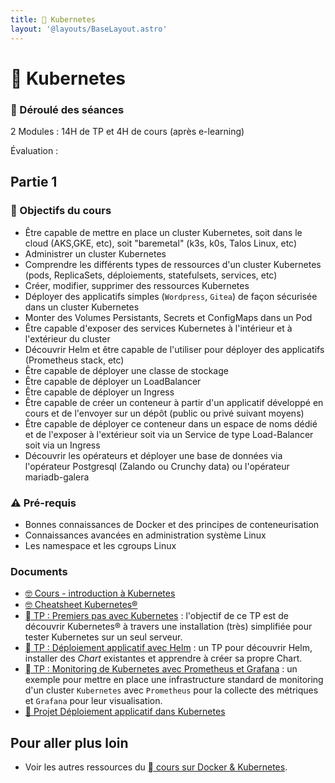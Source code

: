 ```yaml
---
title: 󱃾 Kubernetes
layout: '@layouts/BaseLayout.astro'
---
```


# 󱃾  Kubernetes

### 📅 Déroulé des séances

2 Modules : 14H de TP et 4H de cours (après e-learning)

Évaluation : 

## Partie 1

### 🎯 Objectifs du cours

- Être capable de mettre en place un cluster Kubernetes, soit dans le cloud (AKS,GKE, etc), soit "baremetal" (k3s, k0s, Talos Linux, etc)
- Administrer un cluster Kubernetes
- Comprendre les différents types de ressources d'un cluster Kubernetes (pods, ReplicaSets, déploiements, statefulsets, services, etc)
- Créer, modifier, supprimer des ressources Kubernetes
- Déployer des applicatifs simples (`Wordpress`, `Gitea`) de façon sécurisée dans un cluster Kubernetes
- Monter des Volumes Persistants, Secrets et ConfigMaps dans un Pod
- Être capable d'exposer des services Kubernetes à l'intérieur et à l'extérieur du cluster
- Découvrir Helm et être capable de l'utiliser pour déployer des applicatifs (Prometheus stack, etc)
- Être capable de déployer une classe de stockage
- Être capable de déployer un LoadBalancer
- Être capable de déployer un Ingress
- Être capable de créer un conteneur à partir d'un applicatif développé en cours et de l'envoyer sur un dépôt (public ou privé suivant moyens)
- Être capable de déployer ce conteneur dans un espace de noms dédié et de l'exposer à l'extérieur soit via un Service de type Load-Balancer soit via un Ingress
- Découvrir les opérateurs et déployer une base de données via l'opérateur Postgresql (Zalando ou Crunchy data) ou l'opérateur mariadb-galera

### ⚠️ Pré-requis

- Bonnes connaissances de Docker et des principes de conteneurisation
- Connaissances avancées en administration système Linux
- Les namespace et les cgroups Linux

### Documents

- [🤓 Cours - introduction à Kubernetes](/cours/docker/kubernetes-cours)
- [🤓 Cheatsheet Kubernetes®](/cours/docker/kubernetes-cheatsheet)
- [󱃾  TP : Premiers pas avec Kubernetes](/cours/docker/tp_k8s) : l'objectif de ce TP est de découvrir Kubernetes® à travers une installation (très) simplifiée pour tester Kubernetes sur un seul serveur.
- [󱃾  TP : Déploiement applicatif avec Helm](/cours/docker/tp_helm) : un TP pour découvrir Helm, installer des _Chart_ existantes et apprendre à créer sa propre Chart.
- [󱃾  TP : Monitoring de Kubernetes avec Prometheus et Grafana](/cours/docker/tp_prometheus_grafana_k8s) : un exemple pour mettre en place une infrastructure standard de monitoring d'un cluster `Kubernetes` avec `Prometheus` pour la collecte des métriques et `Grafana` pour leur visualisation.
- [📌 Projet Déploiement  applicatif dans Kubernetes](/cours/docker/projet_appli_kubernetes)

## Pour aller plus loin

- Voir les autres ressources du [  cours sur Docker & Kubernetes](/cours/docker).
